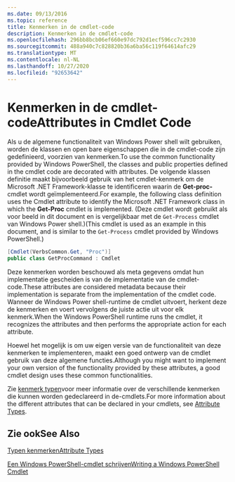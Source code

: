 ```yaml
---
ms.date: 09/13/2016
ms.topic: reference
title: Kenmerken in de cmdlet-code
description: Kenmerken in de cmdlet-code
ms.openlocfilehash: 296bb8bcb06ef660e97dc792d1ecf596cc7c2930
ms.sourcegitcommit: 488a940c7c828820b36a6ba56c119f64614afc29
ms.translationtype: MT
ms.contentlocale: nl-NL
ms.lasthandoff: 10/27/2020
ms.locfileid: "92653642"
---
```

# <a name="attributes-in-cmdlet-code"></a><span data-ttu-id="fe8db-103">Kenmerken in de cmdlet-code</span><span class="sxs-lookup"><span data-stu-id="fe8db-103">Attributes in Cmdlet Code</span></span>

<span data-ttu-id="fe8db-104">Als u de algemene functionaliteit van Windows Power shell wilt gebruiken, worden de klassen en open bare eigenschappen die in de cmdlet-code zijn gedefinieerd, voorzien van kenmerken.</span><span class="sxs-lookup"><span data-stu-id="fe8db-104">To use the common functionality provided by Windows PowerShell, the classes and public properties defined in the cmdlet code are decorated with attributes.</span></span> <span data-ttu-id="fe8db-105">De volgende klassen definitie maakt bijvoorbeeld gebruik van het cmdlet-kenmerk om de Microsoft .NET Framework-klasse te identificeren waarin de **Get-proc-** cmdlet wordt geïmplementeerd.</span><span class="sxs-lookup"><span data-stu-id="fe8db-105">For example, the following class definition uses the Cmdlet attribute to identify the Microsoft .NET Framework class in which the **Get-Proc** cmdlet is implemented.</span></span> <span data-ttu-id="fe8db-106">(Deze cmdlet wordt gebruikt als voor beeld in dit document en is vergelijkbaar met de `Get-Process` cmdlet van Windows Power shell.)</span><span class="sxs-lookup"><span data-stu-id="fe8db-106">(This cmdlet is used as an example in this document, and is similar to the `Get-Process` cmdlet provided by Windows PowerShell.)</span></span>

```csharp
[Cmdlet(VerbsCommon.Get, "Proc")]
public class GetProcCommand : Cmdlet
```

<span data-ttu-id="fe8db-107">Deze kenmerken worden beschouwd als meta gegevens omdat hun implementatie gescheiden is van de implementatie van de cmdlet-code.</span><span class="sxs-lookup"><span data-stu-id="fe8db-107">These attributes are considered metadata because their implementation is separate from the implementation of the cmdlet code.</span></span> <span data-ttu-id="fe8db-108">Wanneer de Windows Power shell-runtime de cmdlet uitvoert, herkent deze de kenmerken en voert vervolgens de juiste actie uit voor elk kenmerk.</span><span class="sxs-lookup"><span data-stu-id="fe8db-108">When the Windows PowerShell runtime runs the cmdlet, it recognizes the attributes and then performs the appropriate action for each attribute.</span></span>

<span data-ttu-id="fe8db-109">Hoewel het mogelijk is om uw eigen versie van de functionaliteit van deze kenmerken te implementeren, maakt een goed ontwerp van de cmdlet gebruik van deze algemene functies.</span><span class="sxs-lookup"><span data-stu-id="fe8db-109">Although you might want to implement your own version of the functionality provided by these attributes, a good cmdlet design uses these common functionalities.</span></span>

<span data-ttu-id="fe8db-110">Zie [kenmerk typen](./attribute-types.md)voor meer informatie over de verschillende kenmerken die kunnen worden gedeclareerd in de-cmdlets.</span><span class="sxs-lookup"><span data-stu-id="fe8db-110">For more information about the different attributes that can be declared in your cmdlets, see [Attribute Types](./attribute-types.md).</span></span>

## <a name="see-also"></a><span data-ttu-id="fe8db-111">Zie ook</span><span class="sxs-lookup"><span data-stu-id="fe8db-111">See Also</span></span>

[<span data-ttu-id="fe8db-112">Typen kenmerken</span><span class="sxs-lookup"><span data-stu-id="fe8db-112">Attribute Types</span></span>](./attribute-types.md)

[<span data-ttu-id="fe8db-113">Een Windows PowerShell-cmdlet schrijven</span><span class="sxs-lookup"><span data-stu-id="fe8db-113">Writing a Windows PowerShell Cmdlet</span></span>](./writing-a-windows-powershell-cmdlet.md)
